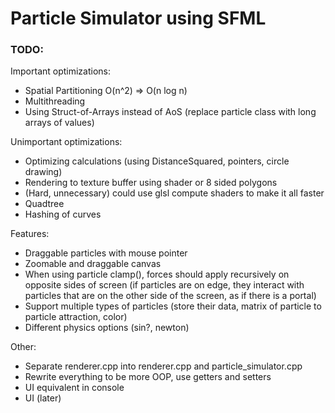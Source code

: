 # Particle Simulator using SFML

### TODO:
Important optimizations:
- Spatial Partitioning O(n^2) => O(n log n)
- Multithreading
- Using Struct-of-Arrays instead of AoS (replace particle class with long arrays of values)

Unimportant optimizations:
- Optimizing calculations (using DistanceSquared, pointers, circle drawing)
- Rendering to texture buffer using shader or 8 sided polygons
- (Hard, unnecessary) could use glsl compute shaders to make it all faster
- Quadtree
- Hashing of curves

Features:
- Draggable particles with mouse pointer
- Zoomable and draggable canvas
- When using particle clamp(), forces should apply recursively on opposite sides of screen (if particles are on edge, they interact with particles that are on the other side of the screen, as if there is a portal)
- Support multiple types of particles (store their data, matrix of particle to particle attraction, color)
- Different physics options (sin?, newton)


Other:
- Separate renderer.cpp into renderer.cpp and particle_simulator.cpp
- Rewrite everything to be more OOP, use getters and setters
- UI equivalent in console
- UI (later)